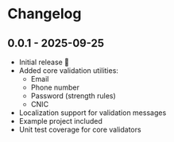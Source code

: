 # Changelog

## 0.0.1 - 2025-09-25
- Initial release 🎉
- Added core validation utilities:
  - Email
  - Phone number
  - Password (strength rules)
  - CNIC
- Localization support for validation messages
- Example project included
- Unit test coverage for core validators

